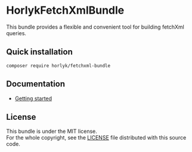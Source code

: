 HorlykFetchXmlBundle
====================

This bundle provides a flexible and convenient tool for building fetchXml queries.

Quick installation
-------------------

```console
composer require horlyk/fetchxml-bundle
```
Documentation
-------------

* [Getting started](Resources/doc/index.md)

License
-------

This bundle is under the MIT license.  
For the whole copyright, see the [LICENSE](LICENSE) file distributed with this source code.
